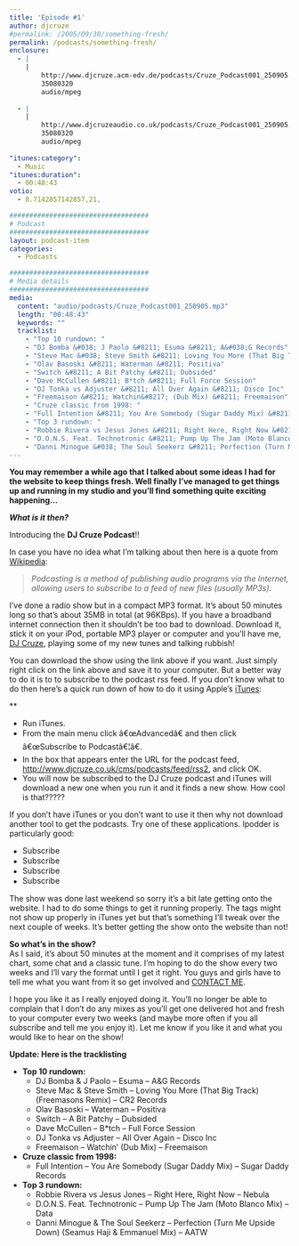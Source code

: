 ```yaml
---
title: 'Episode #1'
author: djcruze
#permalink: /2005/09/30/something-fresh/
permalink: /podcasts/something-fresh/
enclosure:
  - |
    |
        http://www.djcruze.acm-edv.de/podcasts/Cruze_Podcast001_250905.mp3
        35080320
        audio/mpeg
        
  - |
    |
        http://www.djcruzeaudio.co.uk/podcasts/Cruze_Podcast001_250905.mp3
        35080320
        audio/mpeg
        
"itunes:category":
  - Music
"itunes:duration":
  - 00:48:43
votio:
  - 8.7142857142857,21,

###################################
# Podcast
###################################
layout: podcast-item
categories:
  - Podcasts

###################################
# Media details
###################################
media:
  content: "audio/podcasts/Cruze_Podcast001_250905.mp3"
  length: "00:48:43"
  keywords: ""
  tracklist:
    - "Top 10 rundown: "
    - "DJ Bomba &#038; J Paolo &#8211; Esuma &#8211; A&#038;G Records"
    - "Steve Mac &#038; Steve Smith &#8211; Loving You More (That Big Track) (Freemasons Remix) &#8211; CR2 Records"
    - "Olav Basoski &#8211; Waterman &#8211; Positiva"
    - "Switch &#8211; A Bit Patchy &#8211; Dubsided"
    - "Dave McCullen &#8211; B*tch &#8211; Full Force Session"
    - "DJ Tonka vs Adjuster &#8211; All Over Again &#8211; Disco Inc"
    - "Freemaison &#8211; Watchin&#8217; (Dub Mix) &#8211; Freemaison"
    - "Cruze classic from 1998: "
    - "Full Intention &#8211; You Are Somebody (Sugar Daddy Mix) &#8211; Sugar Daddy Records"
    - "Top 3 rundown: "
    - "Robbie Rivera vs Jesus Jones &#8211; Right Here, Right Now &#8211; Nebula"
    - "D.O.N.S. Feat. Technotronic &#8211; Pump Up The Jam (Moto Blanco Mix) &#8211; Data"
    - "Danni Minogue &#038; The Soul Seekerz &#8211; Perfection (Turn Me Upside Down) (Seamus Haji &#038; Emmanuel Mix) &#8211; AATW"
---
```


**You may remember a while ago that I talked about some ideas I had for the website to keep things fresh. Well finally I&#8217;ve managed to get things up and running in my studio and you&#8217;ll find something quite exciting happening&#8230;**

***What is it then?***

Introducing the **DJ Cruze Podcast**!!


In case you have no idea what I&#8217;m talking about then here is a quote from [Wikipedia][3]:

> *Podcasting is a method of publishing audio programs via the Internet, allowing users to subscribe to a feed of new files (usually MP3s).*

I&#8217;ve done a radio show but in a compact MP3 format. It&#8217;s about 50 minutes long so that&#8217;s about 35MB in total (at 96KBps). If you have a broadband internet connection then it shouldn&#8217;t be too bad to download. Download it, stick it on your iPod, portable MP3 player or computer and you&#8217;ll have me, [DJ Cruze][4], playing some of my new tunes and talking rubbish!

You can download the show using the link above if you want. Just simply right click on the link above and save it to your computer. But a better way to do it is to to subscribe to the podcast rss feed. If you don&#8217;t know what to do then here&#8217;s a quick run down of how to do it using Apple&#8217;s [iTunes][5]:

**</p> 

  * Run iTunes.
  * From the main menu click â€œAdvancedâ€ and then click â€œSubscribe to Podcastâ€¦â€.
  * In the box that appears enter the URL for the podcast feed, <http://www.djcruze.co.uk/cms/podcasts/feed/rss2>, and click OK.
  * You will now be subscribed to the DJ Cruze podcast and iTunes will download a new one when you run it and it finds a new show. How cool is that?????

</strong>

If you don&#8217;t have iTunes or you don&#8217;t want to use it then why not download another tool to get the podcasts. Try one of these applications. Ipodder is particularly good:

  * [<img src="http://www.djcruze.co.uk/cms/wp-content/badge_ipodder.gif" width="80" height="15" border="0" alt="Subscribe to djcruze.co.uk podcast via iPodder" />][6] 
  * [<img src="http://www.djcruze.co.uk/cms/wp-content/badge_iPodderX_B2.gif" width="80" height="15" border="0" alt="Subscribe to djcruze.co.uk podcast via iPodderX" />][7] 
  * [<img src="http://www.djcruze.co.uk/cms/wp-content/badge_nimiq_small.gif" width="80" height="15" border="0" alt="Subscribe to djcruze.co.uk podcast via Nimiq" />][8] 
  * [<img src="http://www.djcruze.co.uk/cms/wp-content/badge_dopplerbutton.png" width="80" height="15" border="0" alt="Subscribe to djcruze.co.uk podcast via Doppler" />][9] 

The show was done last weekend so sorry it&#8217;s a bit late getting onto the website. I had to do some things to get it running properly. The tags might not show up properly in iTunes yet but that&#8217;s something I&#8217;ll tweak over the next couple of weeks. It&#8217;s better getting the show onto the website than not!

**So what&#8217;s in the show?**  
As I said, it&#8217;s about 50 minutes at the moment and it comprises of my latest chart, some chat and a classic tune. I&#8217;m hoping to do the show every two weeks and I&#8217;ll vary the format until I get it right. You guys and girls have to tell me what you want from it so get involved and [CONTACT ME][10].

I hope you like it as I really enjoyed doing it. You&#8217;ll no longer be able to complain that I don&#8217;t do any mixes as you&#8217;ll get one delivered hot and fresh to your computer every two weeks (and maybe more often if you all subscribe and tell me you enjoy it). Let me know if you like it and what you would like to hear on the show!

**Update: Here is the tracklisting**

  * **Top 10 rundown:** 
      * DJ Bomba &#038; J Paolo &#8211; Esuma &#8211; A&#038;G Records
      * Steve Mac &#038; Steve Smith &#8211; Loving You More (That Big Track) (Freemasons Remix) &#8211; CR2 Records
      * Olav Basoski &#8211; Waterman &#8211; Positiva
      * Switch &#8211; A Bit Patchy &#8211; Dubsided
      * Dave McCullen &#8211; B*tch &#8211; Full Force Session
      * DJ Tonka vs Adjuster &#8211; All Over Again &#8211; Disco Inc
      * Freemaison &#8211; Watchin&#8217; (Dub Mix) &#8211; Freemaison
  * **Cruze classic from 1998:** 
      * Full Intention &#8211; You Are Somebody (Sugar Daddy Mix) &#8211; Sugar Daddy Records
  * **Top 3 rundown:** 
      * Robbie Rivera vs Jesus Jones &#8211; Right Here, Right Now &#8211; Nebula
      * D.O.N.S. Feat. Technotronic &#8211; Pump Up The Jam (Moto Blanco Mix) &#8211; Data
      * Danni Minogue &#038; The Soul Seekerz &#8211; Perfection (Turn Me Upside Down) (Seamus Haji &#038; Emmanuel Mix) &#8211; AATW

 [1]: http://www.djcruzeaudio.co.uk/podcasts/Cruze_Podcast001_250905.mp3
 [2]: http://www.djcruze.co.uk/cms/podcasts/feed/rss2
 [3]: http://en.wikipedia.org/wiki/Podcasting
 [4]: http://www.djcruze.co.uk/
 [5]: http://www.apple.com/itunes/
 [6]: http://ipodder.sourceforge.net/
 [7]: http://ipodderx.com/
 [8]: http://www.nimiq.nl/
 [9]: http://www.dopplerradio.net/
 [10]: http://www.djcruze.co.uk/cms/contact/